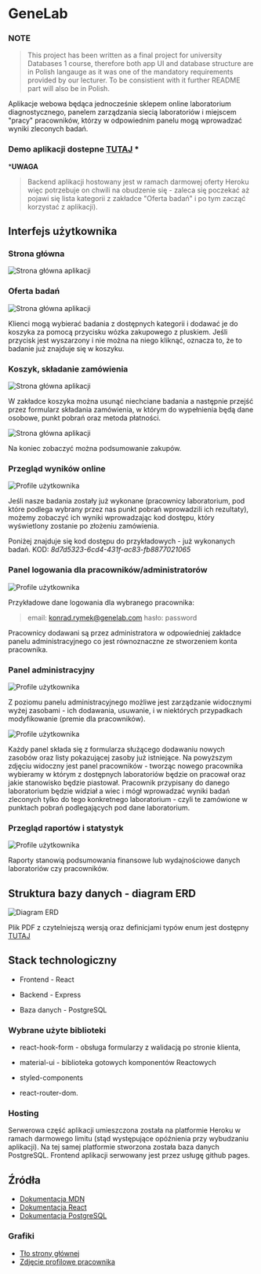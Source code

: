 # GeneLab

### NOTE
> This project has been written as a final project for university Databases 1 course, therefore both app UI and database structure are in Polish langauge as it was one of the mandatory requirements provided by our lecturer. To be consistient with it further README part will also be in Polish.

Aplikacje webowa będąca jednocześnie sklepem online laboratorium diagnostycznego, panelem zarządzania siecią laboratoriów i miejscem "pracy" pracowników, którzy w odpowiednim panelu mogą wprowadzać wyniki zleconych badań.

### Demo aplikacji dostepne [TUTAJ](https://fadikk367.github.io/GeneLab/#/) *
***UWAGA**
> Backend aplikacji hostowany jest w ramach darmowej oferty Heroku więc potrzebuje on chwili na obudzenie się - zaleca się poczekać aż pojawi się lista kategorii z zakładce "Oferta badań" i po tym zacząć korzystać z aplikacji).


## Interfejs użytkownika
### Strona główna
![Strona główna aplikacji](https://fadikktestbucket.s3.eu-central-1.amazonaws.com/genelab/home.png)

### Oferta badań
![Strona główna aplikacji](https://fadikktestbucket.s3.eu-central-1.amazonaws.com/genelab/offer.png)

Klienci mogą wybierać badania z dostępnych kategorii i dodawać je do koszyka za pomocą przycisku wózka zakupowego z pluskiem. Jeśli przycisk jest wyszarzony i nie można na niego kliknąć, oznacza to, że to badanie już znajduje się w koszyku.

### Koszyk, składanie zamówienia
![Strona główna aplikacji](https://fadikktestbucket.s3.eu-central-1.amazonaws.com/genelab/cart.png)

W zakładce koszyka można usunąć niechciane badania a następnie przejść przez formularz składania zamówienia, w którym do wypełnienia będą dane osobowe, punkt pobrań oraz metoda płatności.

![Strona główna aplikacji](https://fadikktestbucket.s3.eu-central-1.amazonaws.com/genelab/order_summary.png)

Na koniec zobaczyć można podsumowanie zakupów.

### Przegląd wyników online
![Profile użytkownika](https://fadikktestbucket.s3.eu-central-1.amazonaws.com/genelab/results.png)

Jeśli nasze badania zostały już wykonane (pracownicy laboratorium, pod które podlega wybrany przez nas punkt pobrań wprowadzili ich rezultaty), możemy zobaczyć ich wyniki wprowadzając kod dostępu, który wyświetlony zostanie po złożeniu zamówienia.

Poniżej znajduje się kod dostępu do przykładowych - już wykonanych badań.
KOD:	*8d7d5323-6cd4-431f-ac83-fb8877021065*

### Panel logowania dla pracowników/administratorów
![Profile użytkownika](https://fadikktestbucket.s3.eu-central-1.amazonaws.com/genelab/login.png)

Przykładowe dane logowania dla wybranego pracownika:

> email: konrad.rymek@genelab.com
hasło: password

Pracownicy dodawani są przez administratora w odpowiedniej zakładce panelu administracyjnego co jest równoznaczne ze stworzeniem konta pracownika.

### Panel administracyjny
![Profile użytkownika](https://fadikktestbucket.s3.eu-central-1.amazonaws.com/genelab/administration.png)

Z poziomu panelu administracyjnego możliwe jest zarządzanie widocznymi wyżej zasobami - ich dodawania, usuwanie, i w niektórych przypadkach modyfikowanie (premie dla pracowników).

![Profile użytkownika](https://fadikktestbucket.s3.eu-central-1.amazonaws.com/genelab/admin_panel.png)

Każdy panel składa się z formularza służącego dodawaniu nowych zasobów oraz listy pokazującej zasoby już istniejące.
Na powyższym zdjęciu widoczny jest panel pracowników - tworząc nowego pracownika wybieramy w którym z dostępnych laboratoriów będzie on pracował oraz jakie stanowisko będzie piastował. Pracownik przypisany do danego laboratorium będzie widział a wiec i mógł wprowadzać wyniki badań zleconych tylko do tego konkretnego laboratorium - czyli te zamówione w punktach pobrań podlegających pod dane laboratorium.

### Przegląd raportów i statystyk
![Profile użytkownika](https://fadikktestbucket.s3.eu-central-1.amazonaws.com/genelab/reports.png)

Raporty stanowią podsumowania finansowe lub wydajnościowe danych laboratoriów czy pracowników.

## Struktura bazy danych - diagram ERD
![Diagram ERD](https://fadikktestbucket.s3.eu-central-1.amazonaws.com/genelab/ERD.png)

Plik PDF z czytelniejszą wersją oraz definicjami typów enum jest dostępny [TUTAJ](https://github.com/Fadikk367/GeneLab/blob/main/docs/diagramy.pdf)

## Stack technologiczny

* Frontend - React

* Backend - Express

* Baza danych - PostgreSQL

### Wybrane użyte biblioteki
* react-hook-form - obsługa formularzy z walidacją po stronie klienta,

* material-ui - biblioteka gotowych komponentów Reactowych

* styled-components

* react-router-dom.

### Hosting
Serwerowa część aplikacji umieszczona została na platformie Heroku w ramach darmowego limitu (stąd występujące opóźnienia przy wybudzaniu aplikacji). Na tej samej platformie stworzona została baza danych PostgreSQL. Frontend aplikacji serwowany jest przez usługę github pages.


## Źródła

*  [Dokumentacja MDN](https://developer.mozilla.org/pl/)
*  [Dokumentacja React](https://reactjs.org/docs/getting-started.html)
*  [Dokumentacja PostgreSQL](https://www.postgresql.org/)

### Grafiki
* [Tło strony głównej](https://www.cobdoglaps.sa.edu.au/wp-content/uploads/2017/11/placeholder-profile-sq.jpg)
* [Zdjęcie profilowe pracownika](https://www.clipartmax.com/middle/m2H7Z5H7A0A0K9b1_about-brent-kovacs-user-profile-placeholder/)